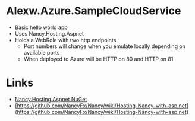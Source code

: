 Alexw.Azure.SampleCloudService
==============================
* Basic hello world app
* Uses Nancy.Hosting.Aspnet
* Holds a WebRole with two http endpoints
  * Port numbers will change when you emulate locally depending on available ports
  * When deployed to Azure will be HTTP on 80 and HTTP on 81

Links
=====
* [Nancy.Hosting.Aspnet NuGet](https://www.nuget.org/packages/Nancy.Hosting.Aspnet)
* [https://github.com/NancyFx/Nancy/wiki/Hosting-Nancy-with-asp.net](https://github.com/NancyFx/Nancy/wiki/Hosting-Nancy-with-asp.net)
